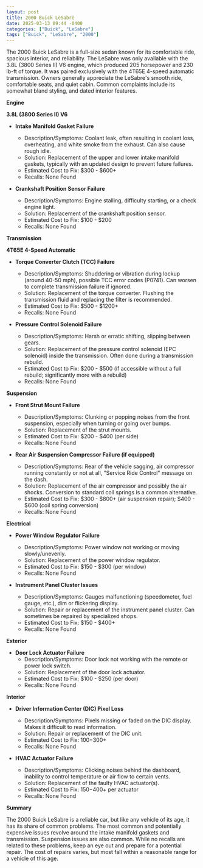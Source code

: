 ```yaml
---
layout: post
title: 2000 Buick LeSabre
date: 2025-03-13 09:44 -0400
categories: ["Buick", "LeSabre"]
tags: ["Buick", "LeSabre", "2000"]
---
```

The 2000 Buick LeSabre is a full-size sedan known for its comfortable ride, spacious interior, and reliability. The LeSabre was only available with the 3.8L (3800 Series II) V6 engine, which produced 205 horsepower and 230 lb-ft of torque. It was paired exclusively with the 4T65E 4-speed automatic transmission. Owners generally appreciate the LeSabre's smooth ride, comfortable seats, and quiet cabin. Common complaints include its somewhat bland styling, and dated interior features.

**Engine**

**3.8L (3800 Series II) V6**

*   **Intake Manifold Gasket Failure**
    *   Description/Symptoms: Coolant leak, often resulting in coolant loss, overheating, and white smoke from the exhaust. Can also cause rough idle.
    *   Solution: Replacement of the upper and lower intake manifold gaskets, typically with an updated design to prevent future failures.
    *   Estimated Cost to Fix: $300 - $600+
    *   Recalls: None Found

*   **Crankshaft Position Sensor Failure**
    *   Description/Symptoms: Engine stalling, difficulty starting, or a check engine light.
    *   Solution: Replacement of the crankshaft position sensor.
    *   Estimated Cost to Fix: $100 - $200
    *   Recalls: None Found

**Transmission**

**4T65E 4-Speed Automatic**

*   **Torque Converter Clutch (TCC) Failure**
    *   Description/Symptoms: Shuddering or vibration during lockup (around 40-50 mph), possible TCC error codes (P0741). Can worsen to complete transmission failure if ignored.
    *   Solution: Replacement of the torque converter. Flushing the transmission fluid and replacing the filter is recommended.
    *   Estimated Cost to Fix: $500 - $1200+
    *   Recalls: None Found

*   **Pressure Control Solenoid Failure**
    *   Description/Symptoms: Harsh or erratic shifting, slipping between gears.
    *   Solution: Replacement of the pressure control solenoid (EPC solenoid) inside the transmission. Often done during a transmission rebuild.
    *   Estimated Cost to Fix: $200 - $500 (if accessible without a full rebuild; significantly more with a rebuild)
    *   Recalls: None Found

**Suspension**

*   **Front Strut Mount Failure**
    *   Description/Symptoms: Clunking or popping noises from the front suspension, especially when turning or going over bumps.
    *   Solution: Replacement of the strut mounts.
    *   Estimated Cost to Fix: $200 - $400 (per side)
    *   Recalls: None Found

*   **Rear Air Suspension Compressor Failure (if equipped)**
    *   Description/Symptoms: Rear of the vehicle sagging, air compressor running constantly or not at all, "Service Ride Control" message on the dash.
    *   Solution: Replacement of the air compressor and possibly the air shocks. Conversion to standard coil springs is a common alternative.
    *   Estimated Cost to Fix: $300 - $800+ (air suspension repair); $400 - $600 (coil spring conversion)
    *   Recalls: None Found

**Electrical**

*   **Power Window Regulator Failure**
    *   Description/Symptoms: Power window not working or moving slowly/unevenly.
    *   Solution: Replacement of the power window regulator.
    *   Estimated Cost to Fix: $150 - $300 (per window)
    *   Recalls: None Found

*   **Instrument Panel Cluster Issues**
    *   Description/Symptoms: Gauges malfunctioning (speedometer, fuel gauge, etc.), dim or flickering display.
    *   Solution: Repair or replacement of the instrument panel cluster. Can sometimes be repaired by specialized shops.
    *   Estimated Cost to Fix: $150 - $400+
    *   Recalls: None Found

**Exterior**

*   **Door Lock Actuator Failure**
    *   Description/Symptoms: Door lock not working with the remote or power lock switch.
    *   Solution: Replacement of the door lock actuator.
    *   Estimated Cost to Fix: $100 - $250 (per door)
    *   Recalls: None Found

**Interior**

*   **Driver Information Center (DIC) Pixel Loss**
    *   Description/Symptoms: Pixels missing or faded on the DIC display. Makes it difficult to read information.
    *   Solution: Repair or replacement of the DIC unit.
    *   Estimated Cost to Fix: $100-$300+
    *   Recalls: None Found

*   **HVAC Actuator Failure**
    *   Description/Symptoms: Clicking noises behind the dashboard, inability to control temperature or air flow to certain vents.
    *   Solution: Replacement of the faulty HVAC actuator(s).
    *   Estimated Cost to Fix: $150-$400+ per actuator
    *   Recalls: None Found

**Summary**

The 2000 Buick LeSabre is a reliable car, but like any vehicle of its age, it has its share of common problems. The most common and potentially expensive issues revolve around the intake manifold gaskets and transmission. Suspension issues are also common. While no recalls are related to these problems, keep an eye out and prepare for a potential repair. The cost of repairs varies, but most fall within a reasonable range for a vehicle of this age.


